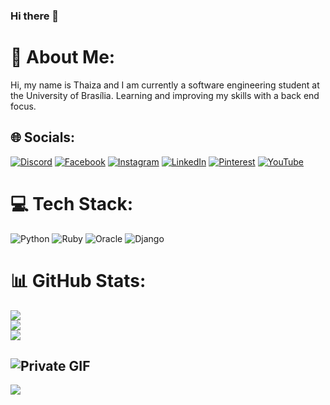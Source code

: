 ### Hi there 👋

<!--
**ThaizaWeert/ThaizaWeert** is a ✨ _special_ ✨ repository because its `README.md` (this file) appears on your GitHub profile.
# 💫 About Me:
Hi, my name is Thaiza and I am currently a software engineering student at the University of Brasília.
![picasion com_e69efdd00e446fe1ab2fc155c2a0505e](https://github.com/ThaizaWeert/ThaizaWeert/assets/101186343/4f636703-ac66-47bc-b4b1-03aeb1cc4286)


## 🌐 Socials:
[![Discord](https://img.shields.io/badge/Discord-%237289DA.svg?logo=discord&logoColor=white)](https://discord.gg/thaizaweert) [![Facebook](https://img.shields.io/badge/Facebook-%231877F2.svg?logo=Facebook&logoColor=white)](https://facebook.com/https://www.facebook.com/thaiza.romualdo.752) [![Instagram](https://img.shields.io/badge/Instagram-%23E4405F.svg?logo=Instagram&logoColor=white)](https://instagram.com/https://www.instagram.com/thaizaweert/) [![LinkedIn](https://img.shields.io/badge/LinkedIn-%230077B5.svg?logo=linkedin&logoColor=white)](https://linkedin.com/in/https://www.linkedin.com/in/thaiza-romualdo-da-silva-035264233) [![Pinterest](https://img.shields.io/badge/Pinterest-%23E60023.svg?logo=Pinterest&logoColor=white)](https://pinterest.com/https://pin.it/7HTcVY6) [![YouTube](https://img.shields.io/badge/YouTube-%23FF0000.svg?logo=YouTube&logoColor=white)](https://youtube.com/@https://www.youtube.com/channel/UCNq3-o8qPPDyOJeWlEWMKHQ) 

# 💻 Tech Stack:
![Python](https://img.shields.io/badge/python-3670A0?style=for-the-badge&logo=python&logoColor=ffdd54) ![Ruby](https://img.shields.io/badge/ruby-%23CC342D.svg?style=for-the-badge&logo=ruby&logoColor=white) ![Oracle](https://img.shields.io/badge/Oracle-F80000?style=for-the-badge&logo=oracle&logoColor=white) ![Django](https://img.shields.io/badge/django-%23092E20.svg?style=for-the-badge&logo=django&logoColor=white)
# 📊 GitHub Stats:
![](https://github-readme-stats.vercel.app/api?username=ThaizaWeert&theme=nightowl&hide_border=true&include_all_commits=true&count_private=false)<br/>
![](https://github-readme-streak-stats.herokuapp.com/?user=ThaizaWeert&theme=nightowl&hide_border=true)<br/>
![](https://github-readme-stats.vercel.app/api/top-langs/?username=ThaizaWeert&theme=nightowl&hide_border=true&include_all_commits=true&count_private=false&layout=compact)

### 😂 Random Dev Meme
<img src='https://randommeme-five.vercel.app/' style="height: 400px;"/>

---
[![](https://visitcount.itsvg.in/api?id=ThaizaWeert&icon=0&color=0)](https://visitcount.itsvg.in)

<!-- Proudly created with GPRM ( https://gprm.itsvg.in ) -->
# 💫 About Me:
Hi, my name is Thaiza and I am currently a software engineering student at the University of Brasília.
Learning and improving my skills with a back end focus.



## 🌐 Socials:
[![Discord](https://img.shields.io/badge/Discord-%237289DA.svg?logo=discord&logoColor=white)](https://discord.gg/thaizaweert) [![Facebook](https://img.shields.io/badge/Facebook-%231877F2.svg?logo=Facebook&logoColor=white)](https://www.facebook.com/thaiza.romualdo.752) [![Instagram](https://img.shields.io/badge/Instagram-%23E4405F.svg?logo=Instagram&logoColor=white)](https://instagram.com/thaizaweert/) [![LinkedIn](https://img.shields.io/badge/LinkedIn-%230077B5.svg?logo=linkedin&logoColor=white)](https://www.linkedin.com/in/thaiza-romualdo-da-silva-035264233) [![Pinterest](https://img.shields.io/badge/Pinterest-%23E60023.svg?logo=Pinterest&logoColor=white)](https://pin.it/7HTcVY6) [![YouTube](https://img.shields.io/badge/YouTube-%23FF0000.svg?logo=YouTube&logoColor=whi)](https://www.youtube.com/channel/UCNq3-o8qPPDyOJeWlEWMKHQ) 
# 💻 Tech Stack:
![Python](https://img.shields.io/badge/python-3670A0?style=for-the-badge&logo=python&logoColor=ffdd54) ![Ruby](https://img.shields.io/badge/ruby-%23CC342D.svg?style=for-the-badge&logo=ruby&logoColor=white) ![Oracle](https://img.shields.io/badge/Oracle-F80000?style=for-the-badge&logo=oracle&logoColor=white) ![Django](https://img.shields.io/badge/django-%23092E20.svg?style=for-the-badge&logo=django&logoColor=white)
# 📊 GitHub Stats:
![](https://github-readme-stats.vercel.app/api?username=ThaizaWeert&theme=nightowl&hide_border=true&include_all_commits=true&count_private=false)<br/>
![](https://github-readme-streak-stats.herokuapp.com/?user=ThaizaWeert&theme=nightowl&hide_border=true)<br/>
![](https://github-readme-stats.vercel.app/api/top-langs/?username=ThaizaWeert&theme=nightowl&hide_border=true&include_all_commits=true&count_private=false&layout=compact)

![Private GIF](https://github.com/ThaizaWeert/ThaizaWeert/assets/101186343/127c1b4a-a429-4626-aa7a-822f19499011)
---
[![](https://visitcount.itsvg.in/api?id=ThaizaWeert&icon=0&color=0)](https://visitcount.itsvg.in)

<!-- Proudly created with GPRM ( https://gprm.itsvg.in ) -->
